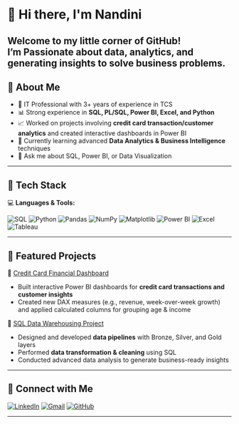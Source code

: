# 🌸 Hi there, I'm Nandini #
Welcome to my little corner of GitHub!  
I’m Passionate about data, analytics, and generating insights to solve business problems. 
---

## 🔹 About Me  
- 🏢 IT Professional with 3+ years of experience in TCS  
- 📊 Strong experience in **SQL, PL/SQL, Power BI, Excel, and Python**  
- 📈 Worked on projects involving **credit card transaction/customer analytics** and created interactive dashboards in Power BI  
- 🌱 Currently learning advanced **Data Analytics & Business Intelligence** techniques  
- 💬 Ask me about SQL, Power BI, or Data Visualization  

--- 
## 🔹 Tech Stack  
💻 **Languages & Tools:**  

![SQL](https://img.shields.io/badge/SQL-4479A1?style=for-the-badge&logo=postgresql&logoColor=white) 
![Python](https://img.shields.io/badge/Python-3776AB?style=for-the-badge&logo=python&logoColor=white) 
![Pandas](https://img.shields.io/badge/Pandas-150458?style=for-the-badge&logo=pandas&logoColor=white) 
![NumPy](https://img.shields.io/badge/NumPy-013243?style=for-the-badge&logo=numpy&logoColor=white) 
![Matplotlib](https://img.shields.io/badge/Matplotlib-11557C?style=for-the-badge&logo=plotly&logoColor=white) 
![Power BI](https://img.shields.io/badge/Power%20BI-F2C811?style=for-the-badge&logo=powerbi&logoColor=black) 
![Excel](https://img.shields.io/badge/Excel-217346?style=for-the-badge&logo=microsoft-excel&logoColor=white) 
![Tableau](https://img.shields.io/badge/Tableau-E97627?style=for-the-badge&logo=tableau&logoColor=white)


---

## 🔹 Featured Projects  
📌 [Credit Card Financial Dashboard](https://github.com/1nandinikumari/Credit_Card_Financial_Dashboard)  
- Built interactive Power BI dashboards for **credit card transactions and customer insights**  
- Created new DAX measures (e.g., revenue, week-over-week growth) and applied calculated columns for grouping age & income  

📌 [SQL Data Warehousing Project](https://github.com/1nandinikumari/SQL-Data-Warehouse_Project)  
- Designed and developed **data pipelines** with Bronze, Silver, and Gold layers  
- Performed **data transformation & cleaning** using SQL  
- Conducted advanced data analysis to generate business-ready insights  

---

## 🔹 Connect with Me  

[![LinkedIn](https://img.shields.io/badge/LinkedIn-blue?style=for-the-badge&logo=linkedin&logoColor=white)](https://www.linkedin.com/in/nandini-kumari-5aba4a219/) 
[![Gmail](https://img.shields.io/badge/Gmail-D14836?style=for-the-badge&logo=gmail&logoColor=white)](mailto:your.nandinikumari166@gmail.com) 
[![GitHub](https://img.shields.io/badge/GitHub-000?style=for-the-badge&logo=github&logoColor=white)](https://github.com/1nandinikumari)
 

---

